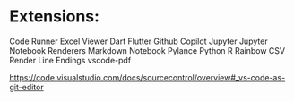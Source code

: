# Extensions:
Code Runner
Excel Viewer
Dart
Flutter
Github Copilot
Jupyter
Jupyter Notebook Renderers
Markdown Notebook
Pylance
Python
R
Rainbow CSV
Render Line Endings
vscode-pdf

https://code.visualstudio.com/docs/sourcecontrol/overview#_vs-code-as-git-editor
